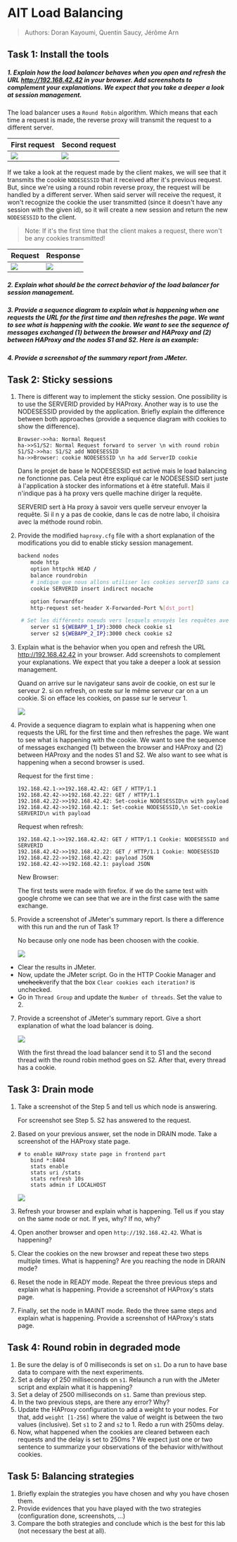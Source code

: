 # AIT Load Balancing 

> Authors: Doran Kayoumi, Quentin Saucy, Jérôme Arn 

## Task 1: Install the tools

##### 1. Explain how the load balancer behaves when you open and refresh the URL http://192.168.42.42 in your browser. Add screenshots to complement your explanations. We expect that you take a deeper a look at session management.

The load balancer uses a `Round Robin` algorithm. Which means that each time a request is made, the reverse proxy will transmit the request to a different server.

| First request               | Second request              |
| --------------------------- | --------------------------- |
| ![](doc/task1_request1.png) | ![](doc/task1_request2.png) |

If we take a look at the request made by the client makes, we will see that it transmits the cookie `NODESESSID` that it received after it's previous request. But, since we're using a round robin reverse proxy, the request will be handled by a different server. When said server will receive the request, it won't recognize the cookie the user transmitted (since it doesn't have any session with the given id), so it will create a new session and return the new `NODESESSID` to the client.

> Note: If it's the first time that the client makes a request, there won't be any cookies transmitted!

| Request                            | Response                            |
| ---------------------------------- | ----------------------------------- |
| ![](doc/task1_request_cookies.png) | ![](doc/task1_response_cookies.png) |

##### 2. Explain what should be the correct behavior of the load balancer for session management.

##### 3. Provide a sequence diagram to explain what is happening when one requests the URL for the first time and then refreshes the page. We want to see what is happening with the cookie. We want to see the sequence of messages exchanged (1) between the browser and HAProxy and (2) between HAProxy and the nodes S1 and S2. Here is an example:



##### 4. Provide a screenshot of the summary report from JMeter.

## Task 2: Sticky sessions

1. There is different way to implement the sticky session. One possibility  is to use the SERVERID provided by HAProxy. Another way is to use the  NODESESSID provided by the application. Briefly explain the difference  between both approaches (provide a sequence diagram with cookies to show the difference).

   ```sequence
   Browser->>ha: Normal Request
   ha->>S1/S2: Normal Request forward to server \n with round robin
   S1/S2->>ha: S1/S2 add NODESESSID 
   ha->>Browser: cookie NODESESSID \n ha add ServerID cookie
   
   ```

   Dans le projet de base le NODESESSID est activé mais le load balancing ne fonctionne pas. Cela peut être expliqué car le NODESESSID sert juste à l'application à stocker des informations et à être statefull. Mais il n'indique pas à ha proxy vers quelle machine diriger la requête. 

   SERVERID sert à Ha proxy à savoir vers quelle serveur envoyer la requête. Si il n y a pas de cookie, dans le cas de notre labo, il choisira avec la méthode round robin.

   

2. Provide the modified `haproxy.cfg` file with a short explanation of the modifications you did to enable sticky session management.

   ```sh
   backend nodes
       mode http
       option httpchk HEAD /
       balance roundrobin
       # indique que nous allons utiliser les cookies serverID sans cache l'option indirect indique que si le client a déjà 	un cookie le server n'en remet pas un 
       cookie SERVERID insert indirect nocache
   
       option forwardfor
       http-request set-header X-Forwarded-Port %[dst_port]
   
   	# Set les différents noeuds vers lesquels envoyés les requêtes avec validation des cookies pour chacun des noeuds 		respectifs
       server s1 ${WEBAPP_1_IP}:3000 check cookie s1
       server s2 ${WEBAPP_2_IP}:3000 check cookie s2
   ```

3. Explain what is the behavior when you open and refresh the URL http://192.168.42.42 in your browser. Add screenshots to complement your explanations. We expect that you take a deeper a look at session management.

   Quand on arrive sur le navigateur sans avoir de cookie, on est sur le serveur 2. si on refresh, on reste sur le même serveur car on a un cookie. Si on efface les cookies, on passe sur le serveur 1. 

   ![](doc/task2_ref.png)

4. Provide a sequence diagram to explain what is happening when one requests the URL for the first time and then refreshes the page. We want to see what is happening with the cookie. We want to see the sequence of messages exchanged (1) between the browser and HAProxy and (2) between HAProxy and the nodes S1 and S2. We also want to see what is happening when a second browser is used.

   Request for the first time :

   ```sequence
   192.168.42.1->>192.168.42.42: GET / HTTP/1.1
   192.168.42.42->>192.168.42.22: GET / HTTP/1.1
   192.168.42.22->>192.168.42.42: Set-cookie NODESESSID\n with payload
   192.168.42.42->>192.168.42.1: Set-cookie NODESESSID,\n Set-cookie SERVERID\n with payload
   ```

   Request when refresh:

   ```sequence
   192.168.42.1->>192.168.42.42: GET / HTTP/1.1 Cookie: NODESESSID and SERVERID
   192.168.42.42->>192.168.42.22: GET / HTTP/1.1 Cookie: NODESESSID
   192.168.42.22->>192.168.42.42: payload JSON
   192.168.42.42->>192.168.42.1: payload JSON
   ```

   New Browser:

   The first tests were made with firefox. if we do the same test with google chrome we can see that we are in the first case with the same exchange. 

5. Provide a screenshot of JMeter's summary report. Is there a difference with this run and the run of Task 1?

   No because only one node has been choosen with the cookie. 

   ![](doc/task2_5a.png)

- Clear the results in JMeter.
- Now, update the JMeter script. Go in the HTTP Cookie Manager and ~~uncheck~~verify that the box `Clear cookies each iteration?` is unchecked.
- Go in `Thread Group` and update the `Number of threads`. Set the value to 2.

7. Provide a screenshot of JMeter's summary report. Give a short explanation of what the load balancer is doing.

   ![](doc/task2_7.png)

   With the first thread the load balancer send it to S1 and the second thread with the round robin method goes on S2. After that, every thread has a cookie. 

## Task 3: Drain mode

1. Take a screenshot of the Step 5 and tell us which node is answering.

   For screenshot see Step 5. S2 has answered to the request.

2. Based on your previous answer, set the node in DRAIN mode. Take a screenshot of the HAProxy state page.

   ```
   # to enable HAProxy state page in frontend part 
       bind *:8404
       stats enable
       stats uri /stats
       stats refresh 10s
       stats admin if LOCALHOST
   ```

   ![](doc/task3_2.png)

3. Refresh your browser and explain what is happening. Tell us if you stay on the same node or not. If yes, why? If no, why?

   

4. Open another browser and open `http://192.168.42.42`. What is happening?

   

5. Clear the cookies on the new browser and repeat these two steps multiple times. What is happening? Are you reaching the node in DRAIN mode?

   

6. Reset the node in READY mode. Repeat the three previous steps and explain what is happening. Provide a screenshot of HAProxy's stats page.

   

7. Finally, set the node in MAINT mode. Redo the three same steps and explain what is happening. Provide a screenshot of HAProxy's stats page.

   

## Task 4: Round robin in degraded mode

1. Be sure the delay is of 0 milliseconds is set on `s1`. Do a run to have base data to compare with the next experiments.
2. Set a delay of 250 milliseconds on `s1`. Relaunch a run with the JMeter script and explain what it is happening?
3. Set a delay of 2500 milliseconds on `s1`. Same than previous step.
4. In the two previous steps, are there any error? Why?
5. Update the HAProxy configuration to add a weight to your nodes. For that, add `weight [1-256]` where the value of weight is between the two values (inclusive). Set `s1` to 2 and `s2` to 1. Redo a run with 250ms delay.
6. Now, what happened when the cookies are cleared between each requests  and the delay is set to 250ms ? We expect just one or two sentence to  summarize your observations of the behavior with/without cookies.

## Task 5: Balancing strategies

1. Briefly explain the strategies you have chosen and why you have chosen them.
2. Provide evidences that you have played with the two strategies (configuration done, screenshots, ...)
3. Compare the both strategies and conclude which is the best for this lab (not necessary the best at all).

